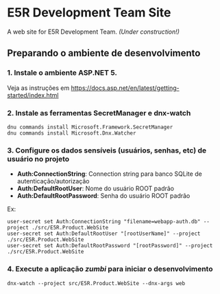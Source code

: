 E5R Development Team Site
=========================

A web site for E5R Development Team. _(Under construction!)_

## Preparando o ambiente de desenvolvimento

### 1. Instale o ambiente ASP.NET 5.

Veja as instruções em https://docs.asp.net/en/latest/getting-started/index.html

### 2. Instale as ferramentas **SecretManager** e **dnx-watch**

```
dnu commands install Microsoft.Framework.SecretManager
dnu commands install Microsoft.Dnx.Watcher
```

### 3. Configure os dados sensíveis (usuários, senhas, etc) de usuário no projeto

* __Auth:ConnectionString__: Connection string para banco SQLite de autenticação/autorização
* __Auth:DefaultRootUser__: Nome do usuário ROOT padrão
* __Auth:DefaultRootPassword__: Senha do usuário ROOT padrão

Ex:
```
user-secret set Auth:ConnectionString "filename=webapp-auth.db" --project ./src/E5R.Product.WebSite
user-secret set Auth:DefaultRootUser "[rootUserName]" --project ./src/E5R.Product.WebSite
user-secret set Auth:DefaultRootPassword "[rootPassword]" --project ./src/E5R.Product.WebSite
```

### 4. Execute a aplicação _zumbi_ para iniciar o desenvolvimento

```
dnx-watch --project src/E5R.Product.WebSite --dnx-args web
```
